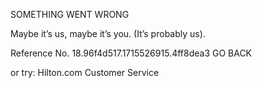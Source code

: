 SOMETHING WENT WRONG

Maybe it’s us, maybe it’s you.
(It’s probably us).

Reference No. 18.96f4d517.1715526915.4ff8dea3
GO BACK

or try:
Hilton.com Customer Service